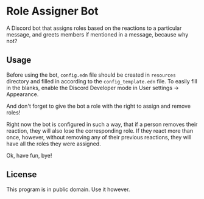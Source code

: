 # Role Assigner Bot

A Discord bot that assigns roles based on the reactions to a particular message, and greets members if mentioned in a message, because why not?

## Usage

Before using the bot, `config.edn` file should be created in `resources` directory and filled in according to the `config_template.edn` file. To easily fill in the blanks, enable the Discord Developer mode in User settings -> Appearance.

And don't forget to give the bot a role with the right to assign and remove roles!

Right now the bot is configured in such a way, that if a person removes their reaction, they will also lose the corresponding role. If they react more than once, however, without removing any of their previous reactions, they will have all the roles they were assigned.

Ok, have fun, bye!

## License

This program is in public domain. Use it however.
